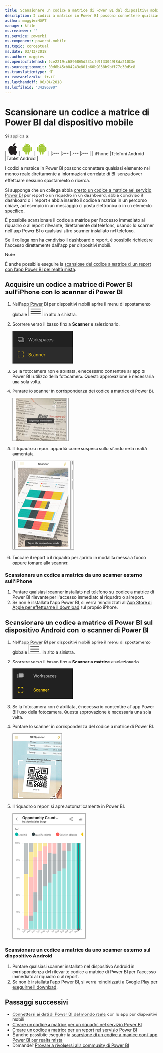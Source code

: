 ```yaml
---
title: Scansionare un codice a matrice di Power BI dal dispositivo mobile
description: I codici a matrice in Power BI possono connettere qualsiasi cosa nel mondo reale direttamente a informazioni di BI correlate nell'app Power BI per dispositivi mobili iPhone e Android.
author: maggiesMSFT
manager: kfile
ms.reviewer: ''
ms.service: powerbi
ms.component: powerbi-mobile
ms.topic: conceptual
ms.date: 03/13/2018
ms.author: maggies
ms.openlocfilehash: 9ce22194c6896865d231cfe9f33049f8da21083e
ms.sourcegitcommit: 80d6b45eb84243e801b60b9038b9bff77c30d5c8
ms.translationtype: HT
ms.contentlocale: it-IT
ms.lasthandoff: 06/04/2018
ms.locfileid: "34296090"
---
```

# <a name="scan-a-power-bi-qr-code-from-your-mobile-device"></a>Scansionare un codice a matrice di Power BI dal dispositivo mobile
Si applica a:

| ![iPhone](media/mobile-apps-qr-code/ios-logo-40-px.png) | ![Telefono Android](media/mobile-apps-qr-code/android-logo-40-px.png) | ![Tablet Android](media/mobile-apps-qr-code/android-logo-40-px.png) |
|:--- |:--- |:--- |:--- |
| iPhone |Telefoni Android |Tablet Android |

I codici a matrice in Power BI possono connettere qualsiasi elemento nel mondo reale direttamente a informazioni correlate di BI &#151; senza dover effettuare nessuno spostamento o ricerca.

Si supponga che un collega abbia [creato un codice a matrice nel servizio Power BI](service-create-qr-code-for-tile.md) per report o un riquadro in un dashboard, abbia condiviso il dashboard o il report e abbia inserito il codice a matrice in un percorso chiave, ad esempio in un messaggio di posta elettronica o in un elemento specifico. 

È possibile scansionare il codice a matrice per l'accesso immediato al riquadro o al report rilevante, direttamente dal telefono, usando lo scanner nell'app Power BI o qualsiasi altro scanner installato nel telefono. 

Se il collega non ha condiviso il dashboard o report, è possibile richiedere l'accesso direttamente dall'app per dispositivi mobili. 

> [!NOTE]
> È anche possibile eseguire la [scansione del codice a matrice di un report con l'app Power BI per realtà mista](mobile-mixed-reality-app.md#scan-a-report-qr-code-in-holographic-view).

## <a name="scan-a-power-bi-qr-code-on-your-iphone-with-the-power-bi-scanner"></a>Acquisire un codice a matrice di Power BI sull'iPhone con lo scanner di Power BI
1. Nell'app Power BI per dispositivi mobili aprire il menu di spostamento globale ![](media/mobile-apps-qr-code/power-bi-iphone-global-nav-button.png) in alto a sinistra. 
2. Scorrere verso il basso fino a **Scanner** e selezionarlo. 
   
    ![](media/mobile-apps-qr-code/power-bi-iphone-scanner-menu.png)
3. Se la fotocamera non è abilitata, è necessario consentire all'app di Power BI l’utilizzo della fotocamera. Questa approvazione è necessaria una sola volta. 
4. Puntare lo scanner in corrispondenza del codice a matrice di Power BI. 
   
    ![](media/mobile-apps-qr-code/power-bi-align-qr-code.png)
5. Il riquadro o report apparirà come sospeso sullo sfondo nella realtà aumentata.
   
    ![](media/mobile-apps-qr-code/power-bi-ios-qr-ar-scanner.png)
6. Toccare il report o il riquadro per aprirlo in modalità messa a fuoco oppure tornare allo scanner.

### <a name="scan-a-qr-code-from-an-external-scanner-on-your-iphone"></a>Scansionare un codice a matrice da uno scanner esterno sull’iPhone
1. Puntare qualsiasi scanner installato nel telefono sul codice a matrice di Power BI rilevante per l'accesso immediato al riquadro o al report. 
2. Se non è installata l'app Power BI, si verrà reindirizzati all’[App Store di Apple per effettuarne il download](http://go.microsoft.com/fwlink/?LinkId=522062) sul proprio iPhone.

## <a name="scan-a-power-bi-qr-code-on-your-android-device-with-the-power-bi-scanner"></a>Scansionare un codice a matrice di Power BI sul dispositivo Android con lo scanner di Power BI
1. Nell'app Power BI per dispositivi mobili aprire il menu di spostamento globale ![](media/mobile-apps-qr-code/power-bi-android-global-nav-icon.png) in alto a sinistra. 
2. Scorrere verso il basso fino a **Scanner a matrice** e selezionarlo.
   
    ![](media/mobile-apps-qr-code/power-bi-android-scanner-menu.png)
3. Se la fotocamera non è abilitata, è necessario consentire all'app Power BI l’uso della fotocamera. Questa approvazione è necessaria una sola volta. 
4. Puntare lo scanner in corrispondenza del codice a matrice di Power BI. 
   
    ![](media/mobile-apps-qr-code/pbi_iph_qrscan.png)
5. Il riquadro o report si apre automaticamente in Power BI.
   
    ![](media/mobile-apps-qr-code/power-bi-android-tile.png)

### <a name="scan-a-qr-code-from-an-external-scanner-on-your-android-device"></a>Scansionare un codice a matrice da uno scanner esterno sul dispositivo Android
1. Puntare qualsiasi scanner installato nel dispositivo Android in corrispondenza del rilevante codice a matrice di Power BI per l'accesso immediato al riquadro o al report. 
2. Se non è installata l'app Power BI, si verrà reindirizzati a [Google Play per eseguirne il download](http://go.microsoft.com/fwlink/?LinkID=544867). 

## <a name="next-steps"></a>Passaggi successivi
* [Connettersi ai dati di Power BI dal mondo reale](mobile-apps-data-in-real-world-context.md) con le app per dispositivi mobili
* [Creare un codice a matrice per un riquadro nel servizio Power BI](service-create-qr-code-for-tile.md)
* [Creare un codice a matrice per un report nel servizio Power BI](service-create-qr-code-for-report.md)
* È anche possibile eseguire la [scansione di un codice a matrice con l'app Power BI per realtà mista](mobile-mixed-reality-app.md)
* Domande? [Provare a rivolgersi alla community di Power BI](http://community.powerbi.com/)

